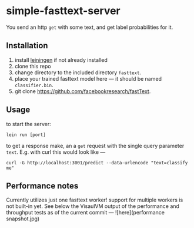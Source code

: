 # simple-fasttext-server

You send an http `get` with some text, and get label probabilities for it.

## Installation

1. install [leiningen](https://leiningen.org/) if not already installed
2. clone this repo
3. change directory to the included directory `fasttext`.
4. place your trained fasttext model here ― it should be named `classifier.bin`.
5. git clone https://github.com/facebookresearch/fastText.

## Usage

to start the server:

```
lein run [port]
```

to get a response make, an a `get` request with the single query parameter `text`. E.g. with curl this would look like ―
```
curl -G http://localhost:3001/predict --data-urlencode "text=classify me"
```

## Performance notes
Currently utilizes just one fasttext worker! support for multiple workers is not built-in yet. See below the VisaulVM output of the performance and throughput tests as of the current commit ―  ![here](performance snapshot.jpg)

